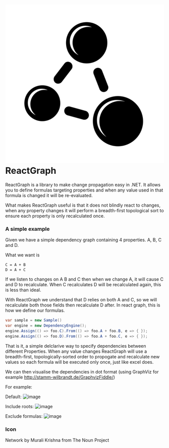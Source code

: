 ![Logo](https://raw.githubusercontent.com/AdaptiveConsulting/ReactGraph/master/icon/package_icon.png) ReactGraph
==========

ReactGraph is a library to make change propagation easy in .NET. It allows you to define formulas targeting properties and when any value used in that formula is changed it will be re-evaluated.

What makes ReactGraph useful is that it does not blindly react to changes, when any property changes it will perform a breadth-first topological sort to ensure each property is only recalculated once.

### A simple example
Given we have a simple dependency graph containing 4 properties. A, B, C and D.

What we want is
```
C = A + B
D = A + C
```

If we listen to changes on A B and C then when we change A, it will cause C and D to recalculate. When C recalculates D will be recalculated again, this is less than ideal.

With ReactGraph we understand that D relies on both A and C, so we will recalculate both those fields then recalculate D after. In react graph, this is how we define our formulas.

``` csharp
var sample = new Sample()
var engine = new DependencyEngine();
engine.Assign(() => foo.C).From(() => foo.A + foo.B, e => { });
engine.Assign(() => foo.D).From(() => foo.A + foo.C, e => { });
```

That is it, a simple delclarive way to specify dependencies between different Properties. When any value changes ReactGraph will use a breadth-first, topologically-sorted order to propogate and recalculate new values so each formula will be executed only once, just like excel does.

We can then visualise the dependencies in dot format (using GraphViz for example http://stamm-wilbrandt.de/GraphvizFiddle/)

For example:

Default:
![image](https://cloud.githubusercontent.com/assets/453152/4478542/66b8150c-4986-11e4-9c89-bc3ebee38a87.png)

Include roots:
![image](https://cloud.githubusercontent.com/assets/453152/4478556/7b6b1080-4986-11e4-9cd0-23e20cab3ead.png)

Exclude formulas:
![image](https://cloud.githubusercontent.com/assets/453152/4478562/8e67d308-4986-11e4-801d-10f25714e5d4.png)

### Icon
Network by Murali Krishna from The Noun Project
